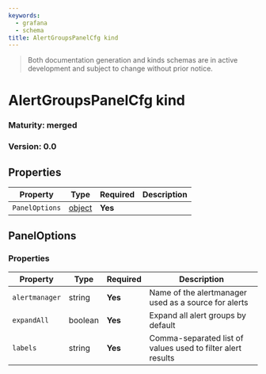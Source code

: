 ```yaml
---
keywords:
  - grafana
  - schema
title: AlertGroupsPanelCfg kind
---
```

> Both documentation generation and kinds schemas are in active development and subject to change without prior notice.

# AlertGroupsPanelCfg kind

### Maturity: merged
### Version: 0.0

## Properties

| Property       | Type                    | Required | Description |
|----------------|-------------------------|----------|-------------|
| `PanelOptions` | [object](#paneloptions) | **Yes**  |             |

## PanelOptions

### Properties

| Property       | Type    | Required | Description                                                 |
|----------------|---------|----------|-------------------------------------------------------------|
| `alertmanager` | string  | **Yes**  | Name of the alertmanager used as a source for alerts        |
| `expandAll`    | boolean | **Yes**  | Expand all alert groups by default                          |
| `labels`       | string  | **Yes**  | Comma-separated list of values used to filter alert results |


